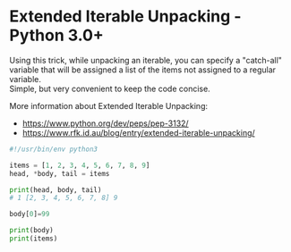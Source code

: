 # Extended Iterable Unpacking - Python 3.0+

Using this trick, while unpacking an iterable, you can specify a "catch-all" variable that will be assigned a list of the items not assigned to a regular variable.  
Simple, but very convenient to keep the code concise.

More information about Extended Iterable Unpacking:
 - https://www.python.org/dev/peps/pep-3132/
 - https://www.rfk.id.au/blog/entry/extended-iterable-unpacking/

```python
#!/usr/bin/env python3

items = [1, 2, 3, 4, 5, 6, 7, 8, 9]
head, *body, tail = items

print(head, body, tail)
# 1 [2, 3, 4, 5, 6, 7, 8] 9

body[0]=99

print(body)
print(items)
```
